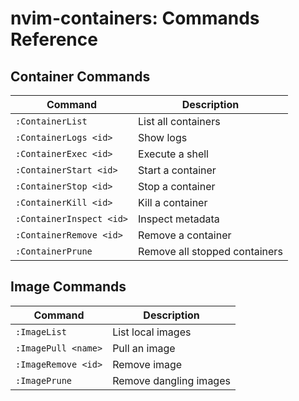 # nvim-containers: Commands Reference

## Container Commands

| Command | Description |
|--------|-------------|
| `:ContainerList` | List all containers |
| `:ContainerLogs <id>` | Show logs |
| `:ContainerExec <id>` | Execute a shell |
| `:ContainerStart <id>` | Start a container |
| `:ContainerStop <id>` | Stop a container |
| `:ContainerKill <id>` | Kill a container |
| `:ContainerInspect <id>` | Inspect metadata |
| `:ContainerRemove <id>` | Remove a container |
| `:ContainerPrune` | Remove all stopped containers |

## Image Commands

| Command | Description |
|--------|-------------|
| `:ImageList` | List local images |
| `:ImagePull <name>` | Pull an image |
| `:ImageRemove <id>` | Remove image |
| `:ImagePrune` | Remove dangling images |
